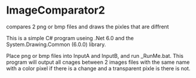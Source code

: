 # ImageComparator2
 compares 2 png or bmp files and draws the pixles that are diffrent

This is a simple C# program useing .Net 6.0 and the System.Drawing.Common (6.0.0) library.

Place png or bmp files into InputA and InputB, and run _RunMe.bat.  This program will output all cnages between 2 images files with the same name with a color pixel if there is a change and a transparent pixle is there is not.

